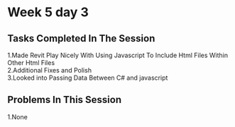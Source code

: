 # Week 5 day 3
## Tasks Completed In The Session
1.Made Revit Play Nicely With Using Javascript To Include Html Files Within Other Html Files  
2.Additional Fixes and Polish  
3.Looked into Passing Data Between C# and javascript
## Problems In This Session
1.None
